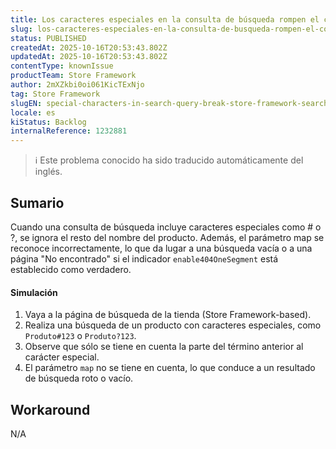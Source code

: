 ```yaml
---
title: Los caracteres especiales en la consulta de búsqueda rompen el comportamiento de búsqueda de Store Framework
slug: los-caracteres-especiales-en-la-consulta-de-busqueda-rompen-el-comportamiento-de-busqueda-de-store-framework
status: PUBLISHED
createdAt: 2025-10-16T20:53:43.802Z
updatedAt: 2025-10-16T20:53:43.802Z
contentType: knownIssue
productTeam: Store Framework
author: 2mXZkbi0oi061KicTExNjo
tag: Store Framework
slugEN: special-characters-in-search-query-break-store-framework-search-behavior
locale: es
kiStatus: Backlog
internalReference: 1232881
---
```


>ℹ️ Este problema conocido ha sido traducido automáticamente del inglés.

## Sumario


Cuando una consulta de búsqueda incluye caracteres especiales como # o ?, se ignora el resto del nombre del producto. Además, el parámetro map se reconoce incorrectamente, lo que da lugar a una búsqueda vacía o a una página "No encontrado" si el indicador `enable404OneSegment` está establecido como verdadero.


#### Simulación



1. Vaya a la página de búsqueda de la tienda (Store Framework-based).
2. Realiza una búsqueda de un producto con caracteres especiales, como `Produto#123` o `Produto?123`.
3. Observe que sólo se tiene en cuenta la parte del término anterior al carácter especial.
4. El parámetro `map` no se tiene en cuenta, lo que conduce a un resultado de búsqueda roto o vacío.

## Workaround


N/A


